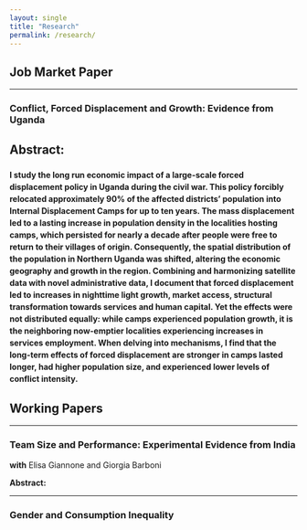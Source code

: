 ```yaml
---
layout: single
title: "Research"
permalink: /research/
---
```

## Job Market Paper
---

### **Conflict, Forced Displacement and Growth: Evidence from Uganda**  

**Abstract:**  
<span style="font-size: 14px; line-height: 1.5;">  
I study the long run economic impact of a large-scale forced displacement policy in Uganda during the civil war. This policy forcibly relocated approximately 90% of the affected districts’ population into Internal Displacement Camps for up to ten years. The mass displacement led to a lasting increase in population density in the localities hosting camps, which persisted for nearly a decade after people were free to return to their villages of origin. Consequently, the spatial distribution of the population in Northern Uganda was shifted, altering the economic geography and growth in the region. Combining and harmonizing satellite data with novel administrative data, I document that forced displacement led to increases in nighttime light growth, market access, structural transformation towards services and human capital. Yet the effects were not distributed equally: while camps experienced population growth, it is the neighboring now-emptier localities experiencing increases in services employment.  When delving into mechanisms,  I find that the long-term effects of forced displacement are stronger in camps lasted longer, had higher population size, and experienced lower levels of conflict intensity.
</span>
---
## Working Papers
---

### **Team Size and Performance: Experimental Evidence from India**  
**with** Elisa Giannone and Giorgia Barboni  

**Abstract:**  

---


### **Gender and Consumption Inequality**  


